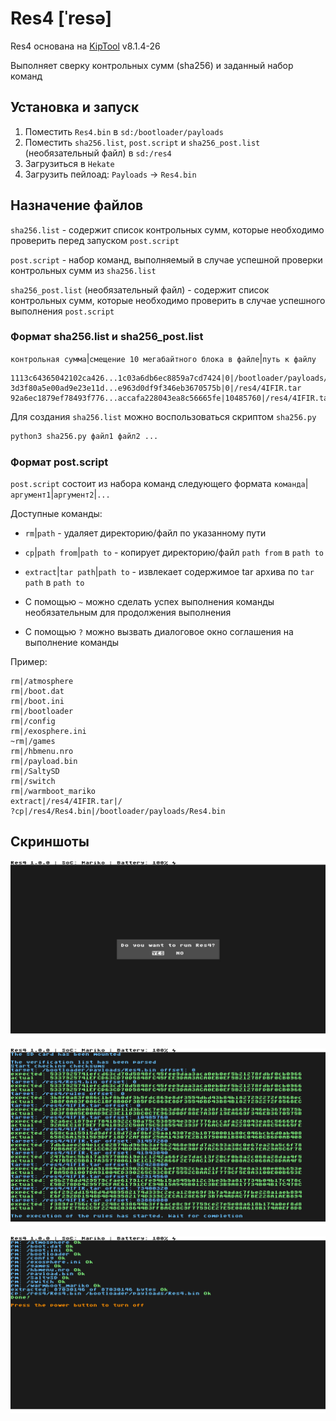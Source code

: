 # Res4 \[ˈresə\]

Res4 основана на [KipTool](https://github.com/kawaii-flesh/KipTool) v8.1.4-26

Выполняет сверку контрольных сумм (sha256) и заданный набор команд 

## Установка и запуск
1. Поместить `Res4.bin` в `sd:/bootloader/payloads`
2. Поместить `sha256.list`, `post.script` и `sha256_post.list` (необязательный файл) в `sd:/res4`
3. Загрузиться в `Hekate`
4. Загрузить пейлоад: `Payloads` -> `Res4.bin`

## Назначение файлов
`sha256.list` - содержит список контрольных сумм, которые необходимо проверить перед запуском `post.script`

`post.script` - набор команд, выполняемый в случае успешной проверки контрольных сумм из `sha256.list`

`sha256_post.list` (необязательный файл) - содержит список контрольных сумм, которые необходимо проверить в случае успешного выполнения `post.script`


### Формат sha256.list и sha256_post.list
`контрольная сумма`|`смещение 10 мегабайтного блока в файле`|`путь к файлу`
```
1113c64365042102ca426...1c03a6db6ec8859a7cd7424|0|/bootloader/payloads/Res4.bin
3d3f80a5e00ad9e23e11d...e963d0df9f346eb3670575b|0|/res4/4IFIR.tar
92a6ec1879ef78493f776...accafa228043ea8c56665fe|10485760|/res4/4IFIR.tar
```
Для создания `sha256.list` можно воспользоваться скриптом `sha256.py`
```bash
python3 sha256.py файл1 файл2 ...
```

### Формат post.script
`post.script` состоит из набора команд следующего формата
`команда`|`аргумент1`|`аргумент2`|`...`

Доступные команды:
- `rm`|`path` - удаляет директорию/файл по указанному пути
- `cp`|`path from`|`path to` - копирует директорию/файл `path from` в `path to`
- `extract`|`tar path`|`path to` - извлекает содержимое tar архива по `tar path` в `path to`

- С помощью `~` можно сделать успех выполнения команды необязательным для продолжения выполнения
- С помощью `?` можно вызвать диалоговое окно соглашения на выполнение команды

Пример:
```
rm|/atmosphere
rm|/boot.dat
rm|/boot.ini
rm|/bootloader
rm|/config
rm|/exosphere.ini
~rm|/games
rm|/hbmenu.nro
rm|/payload.bin
rm|/SaltySD
rm|/switch
rm|/warmboot_mariko
extract|/res4/4IFIR.tar|/
?cp|/res4/Res4.bin|/bootloader/payloads/Res4.bin
```

## Скриншоты

![1](/screenshots/1.jpg)

![2](/screenshots/2.jpg)

![3](/screenshots/3.jpg)
